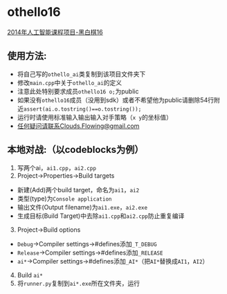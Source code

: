 othello16
=========
[2014年人工智能课程项目-黑白棋16](http://cslab.nju.edu.cn/metis/AI2014.php)

使用方法:
---------
* 将自己写的`othello_ai`类复制到该项目文件夹下
* 修改`main.cpp`中关于`othello_ai`的定义
* 注意此处特别要求成员`othello16 o;`为public
* 如果没有`othello16`成员（没用到sdk）或者不希望他为public请删除54行附近`assert(ai.o.tostring()==o.tostring());`
* 运行时请使用标准输入输出输入对手策略（`x y`的坐标值）
* 任何疑问请联系Clouds.Flowing@gmail.com

本地对战:（以codeblocks为例）
----------------------------
1. 写两个ai，`ai1.cpp`，`ai2.cpp`
2. Project->Properties->Build targets
  * 新建(Add)两个build target，命名为`ai1`，`ai2`
  * 类型(type)为`Console application`
  * 输出文件(Output filename)为`ai1.exe`，`ai2.exe`
  * 生成目标(Build Target)中去除`ai1.cpp`和`ai2.cpp`防止重复编译
3. Project->Build options
  * `Debug`->Compiler settings->#defines添加`_T_DEBUG`
  * `Release`->Compiler settings->#defines添加`_RELEASE`
  * `ai*`->Compiler settings->#defines添加`_AI*`（把`AI*`替换成`AI1`，`AI2`）
4. Build `ai*`
5. 将`runner.py`复制到`ai*.exe`所在文件夹，运行
